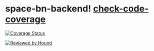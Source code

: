 # space-bn-backend! [check-code-coverage](https://img.shields.io/badge/space--bn-backend-yellowgreen)

[![Coverage Status](https://coveralls.io/repos/github/atlp-rwanda/space-bn-backend/badge.svg?branch=develop)](https://coveralls.io/github/atlp-rwanda/space-bn-backend?branch=develop)


[![Reviewed by Hound](https://img.shields.io/badge/Reviewed_by-Hound-8E64B0.svg)](https://houndci.com)
